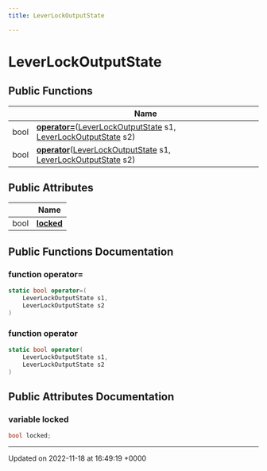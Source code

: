 ```yaml
---
title: LeverLockOutputState

---
```


# LeverLockOutputState





## Public Functions

|                | Name           |
| -------------- | -------------- |
| bool | **[operator=](/SignallingSystem-doc/mainsystem/Classes/classLeverLockOutputState/#function-operator=)**([LeverLockOutputState](/SignallingSystem-doc/mainsystem/Classes/classLeverLockOutputState/) s1, [LeverLockOutputState](/SignallingSystem-doc/mainsystem/Classes/classLeverLockOutputState/) s2) |
| bool | **[operator](/SignallingSystem-doc/mainsystem/Classes/classLeverLockOutputState/#function-operator)**([LeverLockOutputState](/SignallingSystem-doc/mainsystem/Classes/classLeverLockOutputState/) s1, [LeverLockOutputState](/SignallingSystem-doc/mainsystem/Classes/classLeverLockOutputState/) s2) |

## Public Attributes

|                | Name           |
| -------------- | -------------- |
| bool | **[locked](/SignallingSystem-doc/mainsystem/Classes/classLeverLockOutputState/#variable-locked)**  |

## Public Functions Documentation

### function operator=

```csharp
static bool operator=(
    LeverLockOutputState s1,
    LeverLockOutputState s2
)
```


### function operator

```csharp
static bool operator(
    LeverLockOutputState s1,
    LeverLockOutputState s2
)
```


## Public Attributes Documentation

### variable locked

```csharp
bool locked;
```


-------------------------------

Updated on 2022-11-18 at 16:49:19 +0000